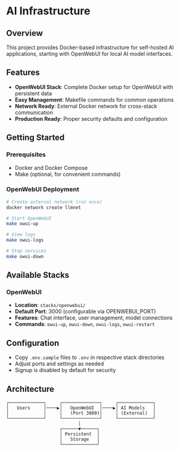 # AI Infrastructure

## Overview

This project provides Docker-based infrastructure for self-hosted AI applications, starting with OpenWebUI for local AI model interfaces.

## Features

- **OpenWebUI Stack**: Complete Docker setup for OpenWebUI with persistent data
- **Easy Management**: Makefile commands for common operations
- **Network Ready**: External Docker network for cross-stack communication
- **Production Ready**: Proper security defaults and configuration

## Getting Started

### Prerequisites

- Docker and Docker Compose
- Make (optional, for convenient commands)

### OpenWebUI Deployment

```bash
# Create external network (run once)
docker network create llmnet

# Start OpenWebUI
make owui-up

# View logs
make owui-logs

# Stop services
make owui-down
```

## Available Stacks

### OpenWebUI
- **Location**: `stacks/openwebui/`
- **Default Port**: 3000 (configurable via OPENWEBUI_PORT)
- **Features**: Chat interface, user management, model connections
- **Commands**: `owui-up`, `owui-down`, `owui-logs`, `owui-restart`

## Configuration

- Copy `.env.sample` files to `.env` in respective stack directories
- Adjust ports and settings as needed
- Signup is disabled by default for security

## Architecture

```
┌─────────────┐     ┌──────────────┐     ┌─────────────┐
│   Users     │────▶│   OpenWebUI  │────▶│ AI Models   │
│             │     │   (Port 3000)│     │ (External)  │
└─────────────┘     └──────────────┘     └─────────────┘
                           │
                    ┌──────▼──────┐
                    │ Persistent  │
                    │   Storage   │
                    └─────────────┘
```